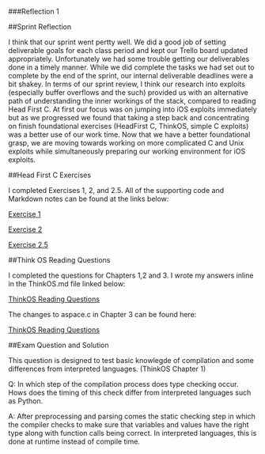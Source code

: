 ###Reflection 1

##Sprint Reflection

I think that our sprint went pertty well. We did a good job of setting deliverable goals for each class period and kept our Trello board updated appropriately. Unfortunately we had some trouble getting our deliverables done in a timely manner. While we did complete the tasks we had set out to complete by the end of the sprint, our internal deliverable deadlines were a bit shakey. In terms of our sprint review, I think our research into exploits (especially buffer overflows and the such) provided us with an alternative path of understanding the inner workings of the stack, compared to reading Head First C. At first our focus was on jumping into iOS exploits immediately but as we progressed we found that taking a step back and concentrating on finish foundational exercises (HeadFirst C, ThinkOS, simple C exploits) was a better use of our work time. Now that we have a better foundational grasp, we are moving towards working on more complicated C and Unix exploits while simultaneously preparing our working environment for iOS exploits.


##Head First C Exercises

I completed Exercises 1, 2, and 2.5. All of the supporting code and Markdown notes can be found at the links below:

[Exercise 1](../exercises/ex01/)

[Exercise 2](../exercises/ex02/)

[Exercise 2.5](../exercises/ex02.5/)

##Think OS Reading Questions

I completed the questions for Chapters 1,2 and 3. I wrote my answers inline in the ThinkOS.md file linked below:

[ThinkOS Reading Questions](../reading_questions/thinkos.md)

The changes to aspace.c in Chapter 3 can be found here:

[ThinkOS Reading Questions](../reading_questions/aspace/aspace.c)

##Exam Question and Solution

This question is designed to test basic knowlegde of compilation and some differences from interpreted languages. (ThinkOS Chapter 1)

Q: In which step of the compilation process does type checking occur. Hows does the timing of this check differ from interpreted languages such as Python. 

A: After preprocessing and parsing comes the static checking step in which the compiler checks to make sure that variables and values have the right type along with function calls being correct. In interpreted languages, this is done at runtime instead of compile time. 
